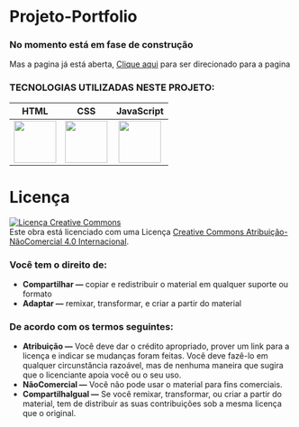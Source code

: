# Projeto-Portfolio
<h3> No momento está em fase de construção </h3>
<p> Mas a pagina já está aberta, <a href="https://eucarlos.github.io/Projeto-Portfolio/">Clique aqui</a> para ser direcionado para a pagina </p>
<h3>TECNOLOGIAS UTILIZADAS NESTE PROJETO: </h3>
  
HTML | CSS | JavaScript
:---: | :---: | :---:
<img src="https://icons.iconarchive.com/icons/cornmanthe3rd/plex/256/Other-html-5-icon.png" width="75">|<img src="https://cdn.clipart.email/644c01230b320e0f2ee93a7b64e3c54e_css-3-logo-png-picture-364523-css-3-logo-png_1600-1600.png" width="75">|<img src="https://upload.wikimedia.org/wikipedia/commons/thumb/9/99/Unofficial_JavaScript_logo_2.svg/1024px-Unofficial_JavaScript_logo_2.svg.png" width="75">

# Licença
<a rel="license" href="http://creativecommons.org/licenses/by-nc/4.0/"><img alt="Licença Creative Commons" style="border-width:0" src="https://i.creativecommons.org/l/by-nc/4.0/88x31.png" /></a><br />Este obra está licenciado com uma Licença <a rel="license" href="http://creativecommons.org/licenses/by-nc/4.0/">Creative Commons Atribuição-NãoComercial 4.0 Internacional</a>.

<h3> Você tem o direito de: </h3>
<ul>
  <li><b>Compartilhar —</b> copiar e redistribuir o material em qualquer suporte ou formato</li>
  <li><b>Adaptar —</b> remixar, transformar, e criar a partir do material </li>
</ul>
<h3> De acordo com os termos seguintes:</h3>
<ul>
  <li><b>Atribuição —</b> Você deve dar o crédito apropriado, prover um link para a licença e indicar se mudanças foram feitas. Você deve fazê-lo em qualquer circunstância razoável, mas de nenhuma maneira que sugira que o licenciante apoia você ou o seu uso.</li>
  <li><b>NãoComercial —</b> Você não pode usar o material para fins comerciais.</li>
  <li><b>CompartilhaIgual —</b> Se você remixar, transformar, ou criar a partir do material, tem de distribuir as suas contribuições sob a mesma licença que o original.</li>
</ul>
